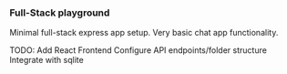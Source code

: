 ### Full-Stack playground

Minimal full-stack express app setup.
Very basic chat app functionality.

TODO:
Add React Frontend
Configure API endpoints/folder structure
Integrate with sqlite
